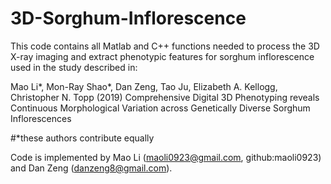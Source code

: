 # 3D-Sorghum-Inflorescence

This code contains all Matlab and C++ functions needed to process the 3D X-ray imaging and extract phenotypic features for sorghum inflorescence used in the study described in:

Mao Li*, Mon-Ray Shao*, Dan Zeng, Tao Ju, Elizabeth A. Kellogg, Christopher N. Topp (2019) Comprehensive Digital 3D Phenotyping reveals Continuous Morphological Variation across Genetically Diverse Sorghum Inflorescences

#*these authors contribute equally

Code is implemented by Mao Li (maoli0923@gmail.com, github:maoli0923) and Dan Zeng (danzeng8@gmail.com).
